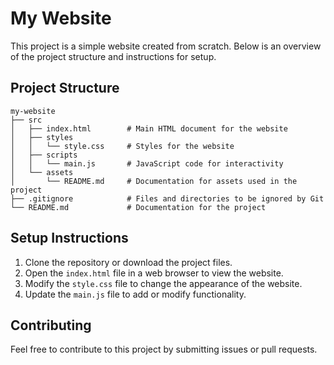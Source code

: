 # My Website

This project is a simple website created from scratch. Below is an overview of the project structure and instructions for setup.

## Project Structure

```
my-website
├── src
│   ├── index.html        # Main HTML document for the website
│   ├── styles
│   │   └── style.css     # Styles for the website
│   ├── scripts
│   │   └── main.js       # JavaScript code for interactivity
│   └── assets
│       └── README.md     # Documentation for assets used in the project
├── .gitignore            # Files and directories to be ignored by Git
└── README.md             # Documentation for the project
```

## Setup Instructions

1. Clone the repository or download the project files.
2. Open the `index.html` file in a web browser to view the website.
3. Modify the `style.css` file to change the appearance of the website.
4. Update the `main.js` file to add or modify functionality.

## Contributing

Feel free to contribute to this project by submitting issues or pull requests.